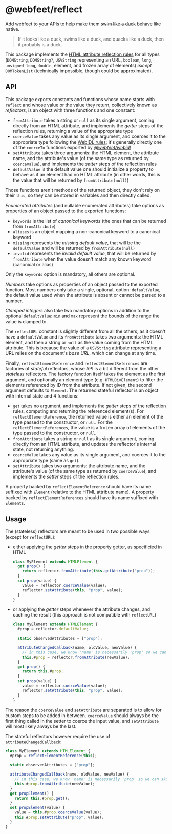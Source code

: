 # @webfeet/reflect

Add webfeet to your APIs to help make them [~~swim like a duck~~](https://en.wikipedia.org/wiki/Duck_test) behave like native.

> If it looks like a duck, swims like a duck, and quacks like a duck, then it probably is a duck.

This package implements the [HTML attribute reflection rules](https://html.spec.whatwg.org/multipage/common-dom-interfaces.html#reflecting-content-attributes-in-idl-attributes) for all types (`DOMString`, `DOMString?`, `USVString` representing an URL, `boolean`, `long`, `unsigned long`, `double`, element, and frozen array of elements) _except_ `DOMTokenList` (technically impossible, though could be approximated).

## API

This package exports constants and functions whose name starts with `reflect` and whose value or the value they return, collectively known as _reflectors_, is an object with three functions and one constant:

- `fromAttribute` takes a string or `null` as its single argument, coming directly from an HTML attribute, and implements the _getter_ steps of the reflection rules, returning a value of the appropriate type
- `coerceValue` takes any value as its single argument, and coerces it to the appropriate type following the [WebIDL rules](https://webidl.spec.whatwg.org/#js-type-mapping); it's generally directly one of the `coerceTo` functions exported by [_@webfeet/webidl_](../webidl/README.md)
- `setAttribute` takes three arguments: the HTML element, the attribute name, and the attribute's value (of the same type as returned by `coerceValue`), and implements the _setter_ steps of the reflection rules
- `defaultValue` is the default value one should initialize a property to behave as if an element had no HTML attribute (in other words, this is the value that will be returned by `fromAttribute(null)`)

Those functions aren't methods of the returned object, they don't rely on their `this`, so they can be stored in variables and then directly called.

_Enumerated attributes_ (and nullable enumerated attributes) take options as properties of an object passed to the exported functions:

- `keywords` is the list of _canonical keywords_ (the ones that can be returned from `fromAttribute`)
- `aliases` is an object mapping a non-canonical keyword to a canonical keyword
- `missing` represents the _missing default value_, that will be the `defaultValue` and will be returned by `fromAttribute(null)`
- `invalid` represents the _invalid default value_, that will be returned by `fromAttribute` when the value doesn't match any known keyword (canonical or alias)

Only the `keywords` option is mandatory, all others are optional.

_Numbers_ take options as properties of an object passed to the exported function. Most numbers only take a single, optional, option: `defaultValue`, the default value used when the attribute is absent or cannot be parsed to a number.

_Clamped integers_ also take two mandatory options in addition to the optional `defaultValue`: `min` and `max` represent the bounds of the range the value is clamped to.

The `reflectURL` constant is slightly different from all the others, as it doesn't have a `defaultValue` and its `fromAttribute` takes two arguments: the HTML element, and then a string or `null` as the value coming from the HTML attribute. This is because the value of a `USVString` attribute representing a URL relies on the document's _base URL_, which can change at any time.

Finally, `reflectElementReference` and `reflectElementReferences` are factories of _stateful_ reflectors, whose API is a bit different from the other _stateless_ reflectors.
The factory function itself takes the element as the first argument, and optionally an element type (e.g. `HTMLDivElement`) to filter the elements referenced by ID from the attribute. If not given, the second argument defaults to `Element`.
The returned stateful reflector is an object with internal state and 4 functions:

- `get` takes no argument, and implements the _getter_ steps of the reflection rules, computing and returning the referenced element(s). For `reflectElementReference`, the returned value is either an element of the type passed to the constructor, or `null`. For the `reflectElementReferences`, the value is a frozen array of elements of the type passed to the constructor, or `null`.
- `fromAttribute` takes a string or `null` as its single argument, coming directly from an HTML attribute, and updates the reflector's internal state, not returning anything.
- `coerceValue` takes any value as its single argument, and coerces it to the appropriate type (same as `get`).
- `setAttribute` takes two arguments: the attribute name, and the attribute's value (of the same type as returned by `coerceValue`), and implements the _setter_ steps of the reflection rules.

A property backed by `reflectElementReference` should have its name suffixed with `Element` (relative to the HTML attribute name).
A property backed by `reflectElementReferences` should have its name suffixed with `Elements`.

## Usage

The (stateless) reflectors are meant to be used in two possible ways (except for `reflectURL`):

- either applying the _getter_ steps in the property getter, as specificied in HTML

  ```js
  class MyElement extends HTMLElement {
    get prop() {
      return reflector.fromAttribute(this.getAttribute("prop"));
    }
    set prop(value) {
      value = reflector.coerceValue(value);
      reflector.setAttribute(this, "prop", value);
    }
  }
  ```

- or applying the _getter_ steps whenever the attribute changes, and caching the result (this approach is not compatible with `reflectURL`)

  ```js
  class MyElement extends HTMLElement {
    #prop = reflector.defaultValue;

    static observedAttributes = ["prop"];

    attributeChangedCallback(name, oldValue, newValue) {
      // in this case, we know 'name' is necessarily 'prop' so we can skip any check
      this.#prop = reflector.fromAttribute(newValue);
    }
    get prop() {
      return this.#prop;
    }
    set prop(value) {
      value = reflector.coerceValue(value);
      reflector.setAttribute(this, "prop", value);
    }
  }
  ```

The reason the `coerceValue` and `setAttribute` are separated is to allow for custom steps to be added in between. `coerceValue` should always be the first thing called in the setter to coerce the input value, and `setAttribute` will most likely always be the last.

The stateful reflectors however require the use of `attributeChangedCallback`:

```js
class MyElement extends HTMLElement {
  #prop = reflectElementReference(this);

  static observedAttributes = ["prop"];

  attributeChangedCallback(name, oldValue, newValue) {
    // in this case, we know 'name' is necessarily 'prop' so we can skip any check
    this.#prop.fromAttribute(newValue);
  }
  get propElement() {
    return this.#prop.get();
  }
  set propElement(value) {
    value = this.#prop.coerceValue(value);
    this.#prop.setAttribute("prop", value);
  }
}
```
